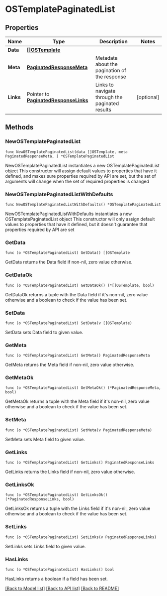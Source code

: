 # OSTemplatePaginatedList

## Properties

Name | Type | Description | Notes
------------ | ------------- | ------------- | -------------
**Data** | [**[]OSTemplate**](OSTemplate.md) |  | 
**Meta** | [**PaginatedResponseMeta**](PaginatedResponseMeta.md) | Metadata about the pagination of the response | 
**Links** | Pointer to [**PaginatedResponseLinks**](PaginatedResponseLinks.md) | Links to navigate through the paginated results | [optional] 

## Methods

### NewOSTemplatePaginatedList

`func NewOSTemplatePaginatedList(data []OSTemplate, meta PaginatedResponseMeta, ) *OSTemplatePaginatedList`

NewOSTemplatePaginatedList instantiates a new OSTemplatePaginatedList object
This constructor will assign default values to properties that have it defined,
and makes sure properties required by API are set, but the set of arguments
will change when the set of required properties is changed

### NewOSTemplatePaginatedListWithDefaults

`func NewOSTemplatePaginatedListWithDefaults() *OSTemplatePaginatedList`

NewOSTemplatePaginatedListWithDefaults instantiates a new OSTemplatePaginatedList object
This constructor will only assign default values to properties that have it defined,
but it doesn't guarantee that properties required by API are set

### GetData

`func (o *OSTemplatePaginatedList) GetData() []OSTemplate`

GetData returns the Data field if non-nil, zero value otherwise.

### GetDataOk

`func (o *OSTemplatePaginatedList) GetDataOk() (*[]OSTemplate, bool)`

GetDataOk returns a tuple with the Data field if it's non-nil, zero value otherwise
and a boolean to check if the value has been set.

### SetData

`func (o *OSTemplatePaginatedList) SetData(v []OSTemplate)`

SetData sets Data field to given value.


### GetMeta

`func (o *OSTemplatePaginatedList) GetMeta() PaginatedResponseMeta`

GetMeta returns the Meta field if non-nil, zero value otherwise.

### GetMetaOk

`func (o *OSTemplatePaginatedList) GetMetaOk() (*PaginatedResponseMeta, bool)`

GetMetaOk returns a tuple with the Meta field if it's non-nil, zero value otherwise
and a boolean to check if the value has been set.

### SetMeta

`func (o *OSTemplatePaginatedList) SetMeta(v PaginatedResponseMeta)`

SetMeta sets Meta field to given value.


### GetLinks

`func (o *OSTemplatePaginatedList) GetLinks() PaginatedResponseLinks`

GetLinks returns the Links field if non-nil, zero value otherwise.

### GetLinksOk

`func (o *OSTemplatePaginatedList) GetLinksOk() (*PaginatedResponseLinks, bool)`

GetLinksOk returns a tuple with the Links field if it's non-nil, zero value otherwise
and a boolean to check if the value has been set.

### SetLinks

`func (o *OSTemplatePaginatedList) SetLinks(v PaginatedResponseLinks)`

SetLinks sets Links field to given value.

### HasLinks

`func (o *OSTemplatePaginatedList) HasLinks() bool`

HasLinks returns a boolean if a field has been set.


[[Back to Model list]](../README.md#documentation-for-models) [[Back to API list]](../README.md#documentation-for-api-endpoints) [[Back to README]](../README.md)


